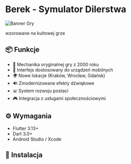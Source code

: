 # Berek - Symulator Dilerstwa

![Banner Gry](https://via.placeholder.com/800x200.png?text=Berek+-+Symulator+Dilerstwa)

wzorowane na kultowej grze

## 📦 Funkcje
- 🔄 Mechanika oryginalnej gry z 2000 roku
- 📱 Interfejs dostosowany do urządzeń mobilnych
- 🌍 Nowe lokacje (Kraków, Wrocław, Gdańsk)
- 🔊 Zmodernizowane efekty dźwiękowe
- 📊 System rozwoju postaci
- 🎮 Integracja z usługami społecznościowymi

## ⚙️ Wymagania
- Flutter 3.13+
- Dart 3.0+
- Android Studio / Xcode

## 🚀 Instalacja

